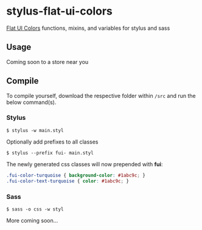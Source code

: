 # stylus-flat-ui-colors
[Flat UI Colors](http://flatuicolors.com) functions, mixins, and variables for stylus and sass

## Usage
Coming soon to a store near you

## Compile
To compile yourself, download the respective folder within `/src` and run the below command(s).

### Stylus
```
$ stylus -w main.styl
```

Optionally add prefixes to all classes

```
$ stylus --prefix fui- main.styl
```

The newly generated css classes will now prepended with **fui**:

```css
.fui-color-turquoise { background-color: #1abc9c; }
.fui-color-text-turquoise { color: #1abc9c; }
```

### Sass

```shell
$ sass -o css -w styl
```
More coming soon...
